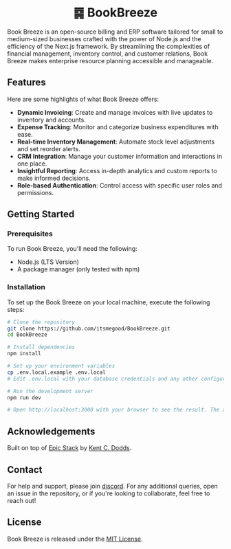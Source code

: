 <h1 align="center">䷸ BookBreeze</h1>

Book Breeze is an open-source billing and ERP software tailored for small to medium-sized businesses crafted with the power of Node.js and the efficiency of the Next.js framework. By streamlining the complexities of financial management, inventory control, and customer relations, Book Breeze makes enterprise resource planning accessible and manageable.

## Features

Here are some highlights of what Book Breeze offers:

- **Dynamic Invoicing**: Create and manage invoices with live updates to inventory and accounts.
- **Expense Tracking**: Monitor and categorize business expenditures with ease.
- **Real-time Inventory Management**: Automate stock level adjustments and set reorder alerts.
- **CRM Integration**: Manage your customer information and interactions in one place.
- **Insightful Reporting**: Access in-depth analytics and custom reports to make informed decisions.
- **Role-based Authentication**: Control access with specific user roles and permissions.

## Getting Started

### Prerequisites

To run Book Breeze, you'll need the following:

- Node.js (LTS Version)
- A package manager (only tested with npm)

### Installation

To set up the Book Breeze on your local machine, execute the following steps:

```sh
# Clone the repository
git clone https://github.com/itsmegood/BookBreeze.git
cd BookBreeze

# Install dependencies
npm install

# Set up your environment variables
cp .env.local.example .env.local
# Edit .env.local with your database credentials and any other configurations

# Run the development server
npm run dev

# Open http://localhost:3000 with your browser to see the result. The app should be up and running!
```

<!-- ## Documentation

In-depth documentation covering Book Breeze's features, configuration, and usage instructions can be found in the `docs` folder. -->

<!-- ## Contributing

We welcome contributions to Book Breeze! Please read our `CONTRIBUTING.md` file to learn how you can contribute to the project. -->

## Acknowledgements

Built on top of <a href="https://www.epicweb.dev/epic-stack">Epic Stack</a> by <a href="https://kentcdodds.com">Kent C. Dodds</a>.

## Contact

For help and support, please join [discord](https://discord.com/invite/rswhkuujJB). For any additional queries, open an issue in the repository, or if you're looking to collaborate, feel free to reach out!

## License

Book Breeze is released under the [MIT License](LICENSE).


